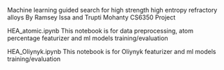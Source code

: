 Machine learning guided search for high strength high entropy refractory alloys
By Ramsey Issa and Trupti Mohanty 
CS6350 Project 

HEA_atomic.ipynb This notebook is for data preprocessing, atom percentage  featurizer and ml models training/evaluation 

HEA_Oliynyk.ipynb This notebook is for Oliynyk featurizer and ml models training/evaluation 